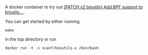 A docker container to try out [[PATCH v2 binutils] Add BPF support to binutils...][0].

You can get started by either running

    make

in the top directory or run

    docker run -t -i scanf/binutils-x /bin/bash

[0]: https://www.spinics.net/lists/netdev/msg432721.html 
